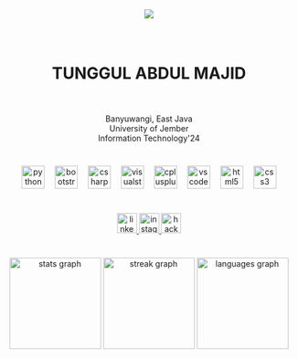 
###

<br clear="both">

<div align="center">
  <img src="https://visitor-badge.laobi.icu/badge?page_id=tunggulalmajid.tunggulalmajid&left_color=black&right_color=yellow&left_text=Visited"  />
</div>

###

<br clear="both">

<h1 align="center">TUNGGUL ABDUL MAJID</h1>

###

<br clear="both">

<p align="center">Banyuwangi, East Java<br>University of Jember<br>Information Technology'24</p>

###

<br clear="both">

<div align="center">
  <img src="https://cdn.jsdelivr.net/gh/devicons/devicon/icons/python/python-plain.svg" height="40" alt="python logo"  />
  <img width="10" />
  <img src="https://cdn.jsdelivr.net/gh/devicons/devicon/icons/bootstrap/bootstrap-original.svg" height="40" alt="bootstrap logo"  />
  <img width="10" />
  <img src="https://cdn.jsdelivr.net/gh/devicons/devicon/icons/csharp/csharp-plain.svg" height="40" alt="csharp logo"  />
  <img width="10" />
  <img src="https://cdn.jsdelivr.net/gh/devicons/devicon/icons/visualstudio/visualstudio-plain.svg" height="40" alt="visualstudio logo"  />
  <img width="10" />
  <img src="https://cdn.jsdelivr.net/gh/devicons/devicon/icons/cplusplus/cplusplus-plain.svg" height="40" alt="cplusplus logo"  />
  <img width="10" />
  <img src="https://cdn.jsdelivr.net/gh/devicons/devicon/icons/vscode/vscode-original.svg" height="40" alt="vscode logo"  />
  <img width="10" />
  <img src="https://cdn.jsdelivr.net/gh/devicons/devicon/icons/html5/html5-plain.svg" height="40" alt="html5 logo"  />
  <img width="10" />
  <img src="https://cdn.jsdelivr.net/gh/devicons/devicon/icons/css3/css3-plain.svg" height="40" alt="css3 logo"  />
</div>

###

<br clear="both">

<div align="center">
  <a href="https://www.linkedin.com/in/tunggulabdulmajid/d" target="_blank">
    <img src="https://img.shields.io/static/v1?message=LinkedIn&logo=linkedin&label=&color=purple&logoColor=black&labelColor=&style=for-the-badge" height="35" alt="linkedin logo"  />
  </a>
  <a href="https://www.instagram.com/t.abdlmajd_/" target="_blank">
    <img src="https://img.shields.io/static/v1?message=Instagram&logo=instagram&label=&color=yellow&logoColor=black&labelColor=&style=for-the-badge" height="35" alt="instagram logo"  />
  </a>
  <a href="https://www.hackerrank.com/profile/D_242410102058" target="_blank">
    <img src="https://img.shields.io/static/v1?message=HackerRank&logo=hackerrank&label=&color=purple&logoColor=black&labelColor=&style=for-the-badge" height="35" alt="hackerrank logo"  />
  </a>
</div>

###

<br clear="both">

<div align="center">
  <img src="https://github-readme-stats.vercel.app/api?username=tunggulalmajid&hide_title=false&hide_rank=false&show_icons=true&include_all_commits=true&count_private=true&disable_animations=false&theme=vision-friendly-dark&locale=en&hide_border=false&custom_title=INFO" height="160" alt="stats graph"  />
  <img src="https://streak-stats.demolab.com?user=tunggulalmajid&locale=en&mode=daily&theme=vision-friendly-dark&hide_border=false&border_radius=5" height="160" alt="streak graph"  />
  <img src="https://github-readme-stats.vercel.app/api/top-langs?username=tunggulalmajid&locale=en&hide_title=false&layout=compact&card_width=320&langs_count=10&theme=vision-friendly-dark&hide_border=false" height="160" alt="languages graph"  />
</div>

###
